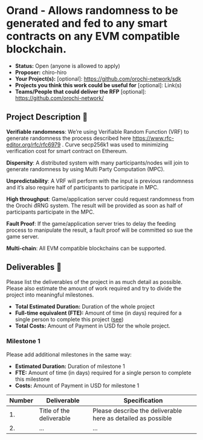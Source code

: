 # Orand - Allows randomness to be generated and fed to any smart contracts on any EVM compatible blockchain.

* **Status:** Open (anyone is allowed to apply)
* **Proposer:** chiro-hiro
* **Your Project(s):** [optional]: https://github.com/orochi-network/sdk
* **Projects you think this work could be useful for** [optional]: Link(s)
* **Teams/People that could deliver the RFP** [optional]: https://github.com/orochi-network/

## Project Description :page_facing_up: 

**Verifiable randomness**: We’re using Verifiable Random Function (VRF) to generate randomness the process described here https://www.rfc-editor.org/rfc/rfc6979 . Curve secp256k1 was used to minimizing verification cost for smart contract on Ethereum.

**Dispersity**: A distributed system with many participants/nodes will join to generate randomness by using Multi Party Computation (MPC).

**Unpredictability**: A VRF will perform with the input is previous randomness and it’s also require half of participants to participate in MPC.

**High throughput**: Game/application server could request randomness from the Orochi đRNG system. The result will be provided as soon as half of participants participate in the MPC.

**Fault Proof**: If the game/application server tries to delay the feeding process to manipulate the result, a fault proof will be committed so sue the game server.

**Multi-chain**: All EVM compatible blockchains can be supported.

## Deliverables :nut_and_bolt:

Please list the deliverables of the project in as much detail as possible. Please also estimate the amount of work required and try to divide the project into meaningful milestones.

* **Total Estimated Duration:** Duration of the whole project
* **Full-time equivalent (FTE):**  Amount of time (in days) required for a single person to complete this project ([see](https://en.wikipedia.org/wiki/Full-time_equivalent)) 
* **Total Costs:** Amount of Payment in USD for the whole project. 
### Milestone 1

Please add additional milestones in the same way: 
* **Estimated Duration:** Duration of milestone 1 
* **FTE:**  Amount of time (in days) required for a single person to complete this milestone
* **Costs:** Amount of Payment in USD for milestone 1


| Number | Deliverable | Specification | 
| ------------- | ------------- | ------------- |
| 1. | Title of the deliverable | Please describe the deliverable here as detailed as possible |  
| 2.  | ... |...| 
